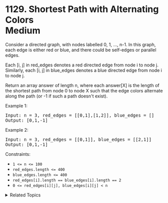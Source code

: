 # 1129. Shortest Path with Alternating Colors<br> Medium

Consider a directed graph, with nodes labelled 0, 1, ..., n-1.  In this graph, each edge is either red or blue, and there could be self-edges or parallel edges.

Each [i, j] in red_edges denotes a red directed edge from node i to node j.  Similarly, each [i, j] in blue_edges denotes a blue directed edge from node i to node j.

Return an array answer of length n, where each answer[X] is the length of the shortest path from node 0 to node X such that the edge colors alternate along the path (or -1 if such a path doesn't exist).

Example 1:

<pre>
Input: n = 3, red_edges = [[0,1],[1,2]], blue_edges = []
Output: [0,1,-1]
</pre>

Example 2:

<pre>
Input: n = 3, red_edges = [[0,1]], blue_edges = [[2,1]]
Output: [0,1,-1]
</pre>

Constraints:

- `1 <= n <= 100`
- `red_edges.length <= 400`
- `blue_edges.length <= 400`
- `red_edges[i].length == blue_edges[i].length == 2`
- `0 <= red_edges[i][j], blue_edges[i][j] < n`


<details>

<summary> Related Topics </summary>

-   `Graph`
-   `BFS`

</details>
